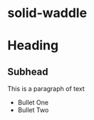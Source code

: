 # solid-waddle

Heading
=======

Subhead
-------

This is a paragraph of text

- Bullet One
- Bullet Two


